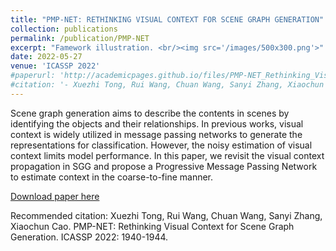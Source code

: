 ```yaml
---
title: "PMP-NET: RETHINKING VISUAL CONTEXT FOR SCENE GRAPH GENERATION"
collection: publications
permalink: /publication/PMP-NET
excerpt: "Famework illustration. <br/><img src='/images/500x300.png'>"
date: 2022-05-27
venue: 'ICASSP 2022'
#paperurl: 'http://academicpages.github.io/files/PMP-NET_Rethinking_Visual_Context_for_Scene_Graph_Generation.pdf'
#citation: '- Xuezhi Tong, Rui Wang, Chuan Wang, Sanyi Zhang, Xiaochun Cao. PMP-NET: Rethinking Visual Context for Scene Graph Generation. ICASSP 2022: 1940-1944.'
---
```

Scene graph generation aims to describe the contents in scenes by identifying the objects and their relationships. In previous works, visual context is widely utilized in message passing networks to generate the representations for classification. However, the noisy estimation of visual context limits model performance. In this paper, we revisit the visual context propagation in SGG and propose a Progressive Message Passing Network to estimate context in the coarse-to-fine manner.

[Download paper here](http://academicpages.github.io/files/PMP-NET_Rethinking_Visual_Context_for_Scene_Graph_Generation.pdf)

Recommended citation: Xuezhi Tong, Rui Wang, Chuan Wang, Sanyi Zhang, Xiaochun Cao. PMP-NET: Rethinking Visual Context for Scene Graph Generation. ICASSP 2022: 1940-1944.
